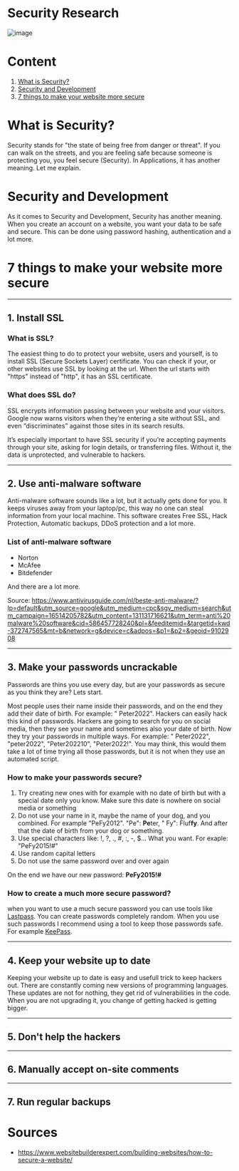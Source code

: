 # Security Research

![image](https://user-images.githubusercontent.com/99179239/194536264-cfebb837-ab4b-4981-9d0c-00cfaaf73d39.png)

# Content

1. [What is Security?](https://github.com/Fontys-Brett-Mulder/CardGames/edit/25-research-about-security/Research/Security.research.md#what-is-security)
2. [Security and Development](https://github.com/Fontys-Brett-Mulder/CardGames/edit/25-research-about-security/Research/Security.research.md#security-and-development)
3. [7 things to make your website more secure](https://github.com/Fontys-Brett-Mulder/CardGames/edit/25-research-about-security/Research/Security.research.md#7-things-to-make-your-website-more-secure)

# What is Security?

Security stands for "the state of being free from danger or threat". If you can walk on the streets, and you are feeling
safe because someone is protecting you, you feel secure (Security). In Applications, it has another meaning. Let me
explain.

# Security and Development

As it comes to Security and Development, Security has another meaning. When you create an account on a website, you want
your data to be safe and secure. This can be done using password hashing, authentication and a lot more.

# 7 things to make your website more secure

***

## 1. Install SSL

### What is SSL?

The easiest thing to do to protect your website, users and yourself, is to install SSL (Secure Sockets Layer)
certificate. You can check if your, or other websites use SSL by looking at the url. When the url starts with "https"
instead of "http", it has an SSL certificate.

### What does SSL do?

SSL encrypts information passing between your website and your visitors. Google now warns visitors when they’re entering
a site without SSL, and even “discriminates” against those sites in its search results.

It’s especially important to have SSL security if you’re accepting payments through your site, asking for login details,
or transferring files. Without it, the data is unprotected, and vulnerable to hackers.

***

## 2. Use anti-malware software

Anti-malware software sounds like a lot, but it actually gets done for you. It keeps viruses away from your laptop/pc,
this way no one can steal information from your local machine. This software creates Free SSL, Hack Protection,
Automatic backups, DDoS protection and a lot more.

### List of anti-malware software

- Norton
- McAfee
- Bitdefender

And there are a lot more.

Source: https://www.antivirusguide.com/nl/beste-anti-malware/?lp=default&utm_source=google&utm_medium=cpc&sgv_medium=search&utm_campaign=16514205782&utm_content=131131716621&utm_term=anti%20malware%20software&cid=586457728240&pl=&feeditemid=&targetid=kwd-372747565&mt=b&network=g&device=c&adpos=&p1=&p2=&geoid=9102908

***

## 3. Make your passwords uncrackable

Passwords are thins you use every day, but are your passwords as secure as you think they are? Lets start.

Most people uses their name inside their passwords, and on the end they add their date of birth. For example: "
Peter2022". Hackers can easily hack this kind of passwords. Hackers are going to search for you on social media, then
they see your name and sometimes also your date of birth. Now they try your passwords in multiple ways. For example: "
Peter2022", "peter2022", "Peter202210", "Peter2022!". You may think, this would them take a lot of time trying all those
passwords, but it is not when they use an automated script.

### How to make your passwords secure?

1. Try creating new ones with for example with no date of birth but with a special date only you know. Make sure this
   date is nowhere on social media or something
2. Do not use your name in it, maybe the name of your dog, and you combined. For example "PeFy2012". "Pe": **Pe**ter, "
   Fy": Fluf**fy**. And after that the date of birth from your dog or something.
3. Use special characters like: !, ?, ., #, :, -, $... What you want. For exaple: "PeFy2015!#"
4. Use random capital letters
5. Do not use the same password over and over again

On the end we have our new password: **PeFy2015!#**

### How to create a much more secure password?

when you want to use a much secure password you can use tools
like [Lastpass](https://www.lastpass.com/features/password-generator). You can create passwords completely random. When
you use such passwords I recommend using a tool to keep those passwords safe. For example [KeePass](https://keepass.info/).
***

## 4. Keep your website up to date
Keeping your website up to date is easy and usefull trick to keep hackers out. There are constantly coming new versions of programming languages. These updates are not for nothing, they get rid of vulnerabilities in the code. When you are not upgrading it, you change of getting hacked is getting bigger.

***

## 5. Don't help the hackers

***

## 6. Manually accept on-site comments

***

## 7. Run regular backups

# Sources

- https://www.websitebuilderexpert.com/building-websites/how-to-secure-a-website/

